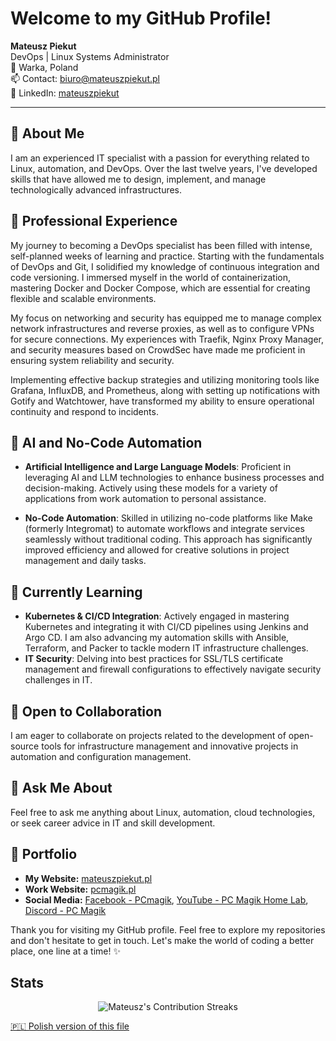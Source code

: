 # Welcome to my GitHub Profile!

**Mateusz Piekut**  
DevOps | Linux Systems Administrator  
📍 Warka, Poland  
📫 Contact: [biuro@mateuszpiekut.pl](mailto:biuro@mateuszpiekut.pl)  
🔗 LinkedIn: [mateuszpiekut](https://www.linkedin.com/in/mateusz-piekut-620b90273)

---

## 🔭 About Me

I am an experienced IT specialist with a passion for everything related to Linux, automation, and DevOps. Over the last twelve years, I've developed skills that have allowed me to design, implement, and manage technologically advanced infrastructures.

## 💼 Professional Experience

My journey to becoming a DevOps specialist has been filled with intense, self-planned weeks of learning and practice. Starting with the fundamentals of DevOps and Git, I solidified my knowledge of continuous integration and code versioning. I immersed myself in the world of containerization, mastering Docker and Docker Compose, which are essential for creating flexible and scalable environments.

My focus on networking and security has equipped me to manage complex network infrastructures and reverse proxies, as well as to configure VPNs for secure connections. My experiences with Traefik, Nginx Proxy Manager, and security measures based on CrowdSec have made me proficient in ensuring system reliability and security.

Implementing effective backup strategies and utilizing monitoring tools like Grafana, InfluxDB, and Prometheus, along with setting up notifications with Gotify and Watchtower, have transformed my ability to ensure operational continuity and respond to incidents.

## 🤖 AI and No-Code Automation

- **Artificial Intelligence and Large Language Models**: Proficient in leveraging AI and LLM technologies to enhance business processes and decision-making. Actively using these models for a variety of applications from work automation to personal assistance.

- **No-Code Automation**: Skilled in utilizing no-code platforms like Make (formerly Integromat) to automate workflows and integrate services seamlessly without traditional coding. This approach has significantly improved efficiency and allowed for creative solutions in project management and daily tasks.

## 🌱 Currently Learning

- **Kubernetes & CI/CD Integration**: Actively engaged in mastering Kubernetes and integrating it with CI/CD pipelines using Jenkins and Argo CD. I am also advancing my automation skills with Ansible, Terraform, and Packer to tackle modern IT infrastructure challenges.
- **IT Security**: Delving into best practices for SSL/TLS certificate management and firewall configurations to effectively navigate security challenges in IT.

## 👯 Open to Collaboration

I am eager to collaborate on projects related to the development of open-source tools for infrastructure management and innovative projects in automation and configuration management.

## 💬 Ask Me About

Feel free to ask me anything about Linux, automation, cloud technologies, or seek career advice in IT and skill development.

## 📣 Portfolio

- **My Website:** [mateuszpiekut.pl](https://mateuszpiekut.pl)
- **Work Website:** [pcmagik.pl](https://pcmagik.pl)
- **Social Media:** [Facebook - PCmagik](https://pl-pl.facebook.com/PCmagik), [YouTube - PC Magik Home Lab](https://www.youtube.com/c/PCMagikHomeLab), [Discord - PC Magik](https://discord.gg/vM4ahjMA4N)

Thank you for visiting my GitHub profile. Feel free to explore my repositories and don't hesitate to get in touch. Let's make the world of coding a better place, one line at a time! ✨

## Stats

<p align="center">
  <img src="https://github-readme-streak-stats.herokuapp.com/?user=pcmagik&show_icons=true&locale=en&layout=compact&theme=light&line_height=0" alt="Mateusz's Contribution Streaks"/>
</p>

[🇵🇱 Polish version of this file](README_PL.md)
